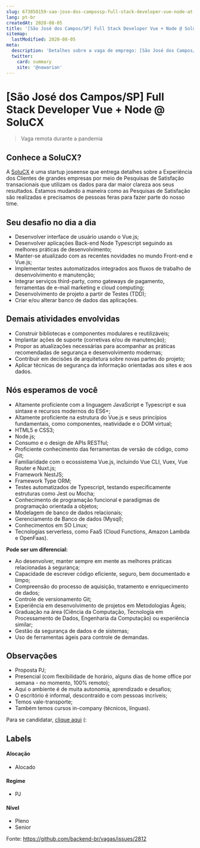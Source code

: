 ```yaml
---
slug: 673850159-sao-jose-dos-campossp-full-stack-developer-vue-node-at-solucx
lang: pt-br
createdAt: 2020-08-05
title: '[São José dos Campos/SP] Full Stack Developer Vue + Node @ SoluCX - Vaga de Emprego'
sitemap:
  lastModified: 2020-08-05
meta:
  description: 'Detalhes sobre a vaga de emprego: [São José dos Campos/SP] Full Stack Developer Vue + Node @ SoluCX'
  twitter:
    card: summary
    site: '@nawarian'
---
```


# [São José dos Campos/SP] Full Stack Developer Vue + Node @ SoluCX

<!--
==================================================
Caso a vaga for remoto durante a pandemia informar no texto "Remoto durante o covid"
==================================================
-->
<!-- 
==================================================
POR FAVOR, SÓ POSTE SE A VAGA FOR PARA BACK-END!

Não faça distinção de gênero no título da vaga.

Use: "Back-End Developer" ao invés de 
"Desenvolvedor Back-End" \o/

Exemplo: `[São Paulo] Back-End Developer @ NOME DA EMPRESA`
==================================================
-->
<!--
==================================================
Caso a vaga for remoto durante a pandemia deixar a linha abaixo
==================================================
-->
> Vaga remota durante a pandemia 

## Conhece a SoluCX?
A [SoluCX](https://solucx.com.br/) é uma startup joseense que entrega detalhes sobre a Experiência dos Clientes de grandes empresas por meio de Pesquisas de Satisfação transacionais que utilizam os dados para dar maior clareza aos seus resultados. 
Estamos mudando a maneira como as Pesquisas de Satisfação são realizadas e precisamos de pessoas feras para fazer parte do nosso time.

## Seu desafio no dia a dia
- Desenvolver interface de usuário usando o Vue.js;
- Desenvolver aplicações Back-end Node Typescript seguindo as melhores práticas de desenvolvimento;
- Manter-se atualizado com as recentes novidades no mundo Front-end e Vue.js;
- Implementar testes automatizados integrados aos fluxos de trabalho de desenvolvimento e manutenção;
- Integrar serviços third-party, como gateways de pagamento, ferramentas de e-mail marketing e cloud computing;
- Desenvolvimento de projeto a partir de Testes (TDD);
- Criar e/ou alterar banco de dados das aplicações.

## Demais atividades envolvidas
- Construir bibliotecas e componentes modulares e reutilizáveis;
- Implantar ações de suporte (corretivas e/ou de manutenção);
- Propor as atualizações necessárias para acompanhar as práticas recomendadas de segurança e desenvolvimento modernas;
- Contribuir em decisões de arquitetura sobre novas partes do projeto;
- Aplicar técnicas de segurança da informação orientadas aos sites e aos dados.

## Nós esperamos de você
- Altamente proficiente com a linguagem JavaScript e Typescript e sua sintaxe e recursos modernos do ES6+;
- Altamente proficiente na estrutura do Vue.js e seus princípios fundamentais, como componentes, reatividade e o DOM virtual;
- HTML5 e CSS3;
- Node.js;
- Consumo e o design de APIs RESTful;
- Proficiente conhecimento das ferramentas de versão de código, como Git;
- Familiaridade com o ecossistema Vue.js, incluindo Vue CLI, Vuex, Vue Router e Nuxt.js;
- Framework NestJS;
- Framework Type ORM;
- Testes automatizados de Typescript, testando especificamente estruturas como Jest ou Mocha;
- Conhecimento de programação funcional e paradigmas de programação orientada a objetos;
- Modelagem de banco de dados relacionais;
- Gerenciamento de Banco de dados (Mysql);
- Conhecimentos em SO Linux;
- Tecnologias serverless, como FaaS (Cloud Functions, Amazon Lambda e OpenFaas).

**Pode ser um diferencial:**
- Ao desenvolver, manter sempre em mente as melhores práticas relacionadas à segurança;
- Capacidade de escrever código eficiente, seguro, bem documentado e limpo;
- Compreensão do processo de aquisição, tratamento e enriquecimento de dados;
- Controle de versionamento Git;
- Experiência em desenvolvimento de projetos em Metodologias Ágeis;
- Graduação na área (Ciência da Computação, Tecnologia em Processamento de Dados, Engenharia da Computação) ou experiência similar;
- Gestão da segurança de dados e de sistemas;
- Uso de ferramentas ágeis para controle de demandas.

## Observações
- Proposta PJ;
- Presencial (com flexibilidade de horário, alguns dias de home office por semana - no momento, 100% remoto);
- Aqui o ambiente é de muita autonomia, aprendizado e desafios;
- O escritório é informal, descontraído e com pessoas incríveis;
- Temos vale-transporte;
- Também temos cursos in-company (técnicos, línguas).

Para se candidatar, [clique aqui](https://solucx.com.br/talento-full-stack-pleno-vuejs-e-node-typescript/) (:

## Labels

#### Alocação
- Alocado

#### Regime
- PJ

#### Nível
- Pleno
- Senior

Fonte: https://github.com/backend-br/vagas/issues/2812